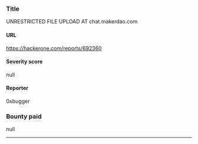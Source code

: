 ### Title
UNRESTRICTED FILE UPLOAD AT chat.makerdao.com
#### URL 
https://hackerone.com/reports/692360
#### Severity score
null
#### Reporter 
0xbugger
### Bounty paid
null


---


